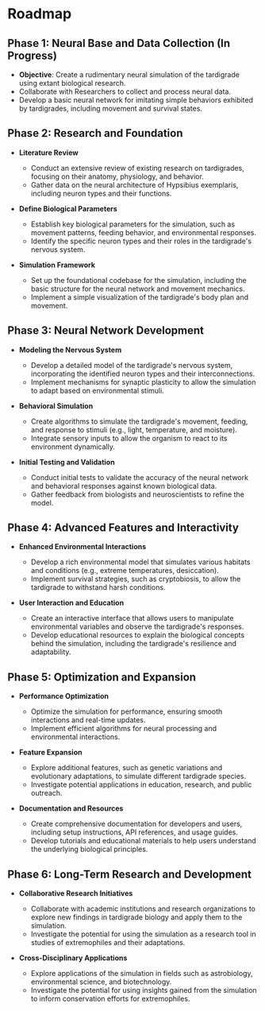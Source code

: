 # Roadmap

## Phase 1: Neural Base and Data Collection (In Progress)

- **Objective**: Create a rudimentary neural simulation of the tardigrade using extant biological research.
- Collaborate with Researchers to collect and process neural data.
- Develop a basic neural network for imitating simple behaviors exhibited by tardigrades, including movement and survival states.

## Phase 2: Research and Foundation

- **Literature Review**
  - Conduct an extensive review of existing research on tardigrades, focusing on their anatomy, physiology, and behavior.
  - Gather data on the neural architecture of Hypsibius exemplaris, including neuron types and their functions.

- **Define Biological Parameters**
  - Establish key biological parameters for the simulation, such as movement patterns, feeding behavior, and environmental responses.
  - Identify the specific neuron types and their roles in the tardigrade's nervous system.

- **Simulation Framework**
  - Set up the foundational codebase for the simulation, including the basic structure for the neural network and movement mechanics.
  - Implement a simple visualization of the tardigrade's body plan and movement.


## Phase 3: Neural Network Development

- **Modeling the Nervous System**
  - Develop a detailed model of the tardigrade's nervous system, incorporating the identified neuron types and their interconnections.
  - Implement mechanisms for synaptic plasticity to allow the simulation to adapt based on environmental stimuli.

- **Behavioral Simulation**
  - Create algorithms to simulate the tardigrade's movement, feeding, and response to stimuli (e.g., light, temperature, and moisture).
  - Integrate sensory inputs to allow the organism to react to its environment dynamically.

- **Initial Testing and Validation**
  - Conduct initial tests to validate the accuracy of the neural network and behavioral responses against known biological data.
  - Gather feedback from biologists and neuroscientists to refine the model.


## Phase 4: Advanced Features and Interactivity

- **Enhanced Environmental Interactions**
  - Develop a rich environmental model that simulates various habitats and conditions (e.g., extreme temperatures, desiccation).
  - Implement survival strategies, such as cryptobiosis, to allow the tardigrade to withstand harsh conditions.

- **User Interaction and Education**
  - Create an interactive interface that allows users to manipulate environmental variables and observe the tardigrade's responses.
  - Develop educational resources to explain the biological concepts behind the simulation, including the tardigrade's resilience and adaptability.

## Phase 5: Optimization and Expansion

- **Performance Optimization**
  - Optimize the simulation for performance, ensuring smooth interactions and real-time updates.
  - Implement efficient algorithms for neural processing and environmental interactions.

- **Feature Expansion**
  - Explore additional features, such as genetic variations and evolutionary adaptations, to simulate different tardigrade species.
  - Investigate potential applications in education, research, and public outreach.

- **Documentation and Resources**
  - Create comprehensive documentation for developers and users, including setup instructions, API references, and usage guides.
  - Develop tutorials and educational materials to help users understand the underlying biological principles.

## Phase 6: Long-Term Research and Development

- **Collaborative Research Initiatives**
  - Collaborate with academic institutions and research organizations to explore new findings in tardigrade biology and apply them to the simulation.
  - Investigate the potential for using the simulation as a research tool in studies of extremophiles and their adaptations.

- **Cross-Disciplinary Applications**
  - Explore applications of the simulation in fields such as astrobiology, environmental science, and biotechnology.
  - Investigate the potential for using insights gained from the simulation to inform conservation efforts for extremophiles.
